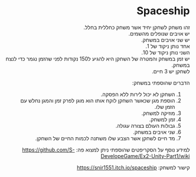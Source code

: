 <div lang="he" dir="rtl">

  
  # Spaceship

זהו משחק לשחקן יחיד אשר משחק כחללית בחלל.\
יש אויבים שנופלים מהשמים.\
יש שני אויבים במשחק.\
אחד נותן ניקוד של 1.\
השני נותן ניקוד של 10.\
יש זמן במשחק והמטרה של השחקן היא להגיע ל150 נקודות לפני שהזמן נגמר כדי לנצח במשחק.\
לשחקן יש 3 חיים.

הדברים שהוספתי במשחק:
1) השחקן לא יכול לירות ללא הפסקה.
2) הוספת מגן שכאשר השחקן לוקח אותו הוא מוגן לפרק זמן והמגן נחלש עם הזמן שלו.
3) מוזיקה למשחק.
4) זמן למשחק.
5) גבולות העולם בצורה עגולה.
6) שני אויבים במשחק.
7) מד חיים לשחקן אשר הצבע שלו משתנה לכמות החיים של השחקן.

למידע נוסף על הסקריפטים שהוספתי ניתן למצוא פה: https://github.com/S-DevelopeGame/Ex2-Unity-Part1/wiki

קישור למשחק: https://snir1551.itch.io/spaceship 

</div>

